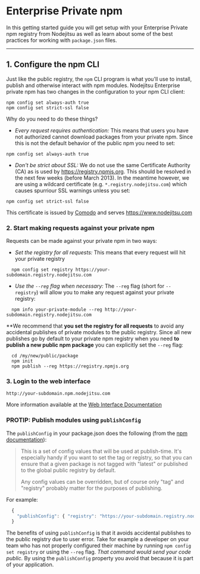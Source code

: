 # Enterprise Private npm

In this getting started guide you will get setup with your Enterprise Private npm registry from Nodejitsu as well as learn about some of the best practices for working with `package.json` files.

<hr>

## 1. Configure the npm CLI

Just like the public registry, the `npm` CLI program is what you'll use to install, publish and otherwise interact with npm modules. Nodejitsu Enterprise private npm has two changes in the configuration to your npm CLI client:

```
npm config set always-auth true
npm config set strict-ssl false
```

Why do you need to do these things?

* _Every request requires authentication:_ This means that users you have not authorized cannot download packages from your private npm. Since this is not the default behavior of the public npm you need to set:
```
npm config set always-auth true
```
* _Don't be strict about SSL:_ We do not use the same Certificate Authority (CA) as is used by https://registry.npmjs.org. This should be resolved in the next few weeks (before March 2013). In the meantime however, we are using a wildcard certificate (e.g. `*.registry.nodejitsu.com`) which causes spurriour SSL warnings unless you set:
```
npm config set strict-ssl false
```
This certificate is issued by [Comodo](http://www.comodo.com/) and serves https://www.nodejitsu.com

### 2. Start making requests against your private npm

Requests can be made against your private npm in two ways:

* _Set the registry for all requests:_ This means that every request will hit your private registry
```
  npm config set registry https://your-subdomain.registry.nodejitsu.com
```
* _Use the `--reg` flag when necessary:_ The `--reg` flag (short for `--registry`) will allow you to make any request against your private registry:
```
  npm info your-private-module --reg http://your-subdomain.registry.nodejitsu.com
```

**We recommend that **you set the registry for all requests** to avoid any accidental publishes of private modules to the public registry. Since all new publishes go by default to your private npm registry when you need **to publish a new public npm package** you can explicitly set the `--reg` flag:

```
  cd /my/new/public/package
  npm init
  npm publish --reg https://registry.npmjs.org
```

### 3. Login to the web interface

```
http://your-subdomain.npm.nodejitsu.com
```

More information available at the [Web Interface Documentation](/npm/web)

### PROTIP: Publish modules using `publishConfig`

The `publishConfig` in your package.json does the following (from the [npm documentation](https://github.com/isaacs/npm/blob/master/doc/files/package.json.md#publishconfig)):

> This is a set of config values that will be used at publish-time. It's especially
> handy if you want to set the tag or registry, so that you can ensure that a given
> package is not tagged with "latest" or published to the global public registry by default.
>
> Any config values can be overridden, but of course only "tag" and "registry" probably
> matter for the purposes of publishing.

For example:

``` js
  {
    "publishConfig": { "registry": "https://your-subdomain.registry.nodejitsu.com" }
  }
```

The benefits of using `publishConfig` is that it avoids accidental publishes to the public registry due to user error. Take for example a developer on your team who has not properly configured their machine by running `npm config set registry` or using the `--reg` flag. _That command would send your code public._ By using the `publishConfig` property you avoid that because it is part of your application.


[meta:title]: <> (Hosted private npm)
